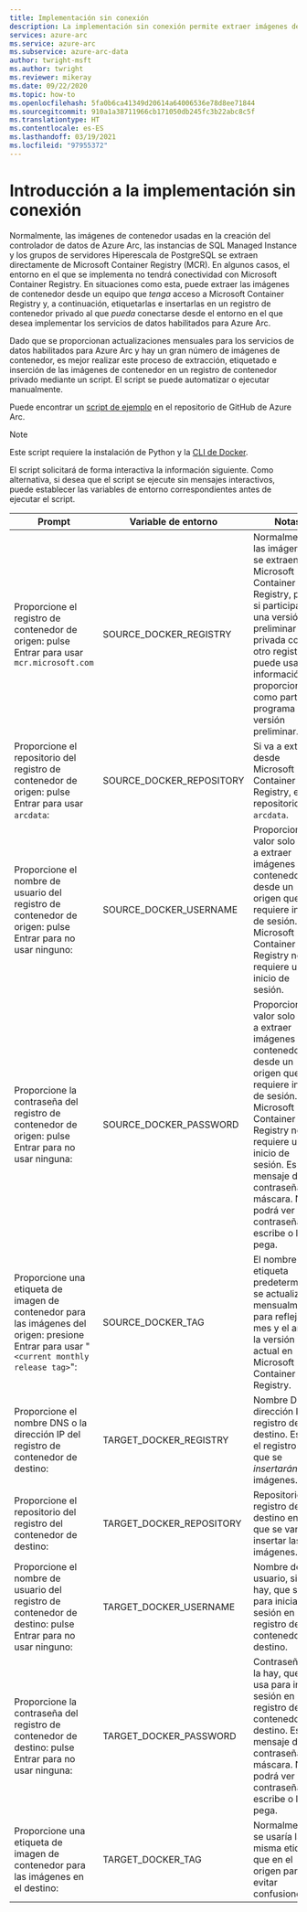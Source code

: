 ```yaml
---
title: Implementación sin conexión
description: La implementación sin conexión permite extraer imágenes de contenedor de un registro de contenedor privado en lugar de extraerlas de Microsoft Container Registry.
services: azure-arc
ms.service: azure-arc
ms.subservice: azure-arc-data
author: twright-msft
ms.author: twright
ms.reviewer: mikeray
ms.date: 09/22/2020
ms.topic: how-to
ms.openlocfilehash: 5fa0b6ca41349d20614a64006536e78d8ee71844
ms.sourcegitcommit: 910a1a38711966cb171050db245fc3b22abc8c5f
ms.translationtype: HT
ms.contentlocale: es-ES
ms.lasthandoff: 03/19/2021
ms.locfileid: "97955372"
---
```

# <a name="offline-deployment-overview"></a>Introducción a la implementación sin conexión

Normalmente, las imágenes de contenedor usadas en la creación del controlador de datos de Azure Arc, las instancias de SQL Managed Instance y los grupos de servidores Hiperescala de PostgreSQL se extraen directamente de Microsoft Container Registry (MCR). En algunos casos, el entorno en el que se implementa no tendrá conectividad con Microsoft Container Registry.  En situaciones como esta, puede extraer las imágenes de contenedor desde un equipo que _tenga_ acceso a Microsoft Container Registry y, a continuación, etiquetarlas e insertarlas en un registro de contenedor privado al que _pueda_ conectarse desde el entorno en el que desea implementar los servicios de datos habilitados para Azure Arc.

Dado que se proporcionan actualizaciones mensuales para los servicios de datos habilitados para Azure Arc y hay un gran número de imágenes de contenedor, es mejor realizar este proceso de extracción, etiquetado e inserción de las imágenes de contenedor en un registro de contenedor privado mediante un script.  El script se puede automatizar o ejecutar manualmente.

Puede encontrar un [script de ejemplo](https://raw.githubusercontent.com/microsoft/azure_arc/main/arc_data_services/deploy/scripts/pull-and-push-arc-data-services-images-to-private-registry.py) en el repositorio de GitHub de Azure Arc.

> [!NOTE]
> Este script requiere la instalación de Python y la [CLI de Docker](https://docs.docker.com/install/).

El script solicitará de forma interactiva la información siguiente.  Como alternativa, si desea que el script se ejecute sin mensajes interactivos, puede establecer las variables de entorno correspondientes antes de ejecutar el script.

|Prompt|Variable de entorno|Notas|
|---|---|---|
|Proporcione el registro de contenedor de origen: pulse Entrar para usar `mcr.microsoft.com`|SOURCE_DOCKER_REGISTRY|Normalmente, las imágenes se extraen de Microsoft Container Registry, pero si participa en una versión preliminar privada con otro registro, puede usar la información proporcionada como parte del programa de versión preliminar.|
|Proporcione el repositorio del registro de contenedor de origen: pulse Entrar para usar `arcdata`:|SOURCE_DOCKER_REPOSITORY|Si va a extraer desde Microsoft Container Registry, el repositorio será `arcdata`.|
|Proporcione el nombre de usuario del registro de contenedor de origen: pulse Entrar para no usar ninguno:|SOURCE_DOCKER_USERNAME|Proporcione un valor solo si va a extraer imágenes de contenedor desde un origen que requiere inicio de sesión.  Microsoft Container Registry no requiere un inicio de sesión.|
|Proporcione la contraseña del registro de contenedor de origen: pulse Entrar para no usar ninguna:|SOURCE_DOCKER_PASSWORD|Proporcione un valor solo si va a extraer imágenes de contenedor desde un origen que requiere inicio de sesión.  Microsoft Container Registry no requiere un inicio de sesión. Es un mensaje de contraseña con máscara.  No podrá ver la contraseña si la escribe o la pega.|
|Proporcione una etiqueta de imagen de contenedor para las imágenes del origen: presione Entrar para usar "`<current monthly release tag>`":|SOURCE_DOCKER_TAG|El nombre de etiqueta predeterminado se actualizará mensualmente para reflejar el mes y el año de la versión actual en Microsoft Container Registry.|
|Proporcione el nombre DNS o la dirección IP del registro de contenedor de destino:|TARGET_DOCKER_REGISTRY|Nombre DNS o dirección IP del registro de destino.  Este es el registro en el que se _insertarán_ las imágenes.|
|Proporcione el repositorio del registro del contenedor de destino:|TARGET_DOCKER_REPOSITORY|Repositorio del registro de destino en el que se van a insertar las imágenes.|
|Proporcione el nombre de usuario del registro de contenedor de destino: pulse Entrar para no usar ninguno:|TARGET_DOCKER_USERNAME|Nombre de usuario, si lo hay, que se usa para iniciar sesión en el registro de contenedor de destino.|
|Proporcione la contraseña del registro de contenedor de destino: pulse Entrar para no usar ninguna:|TARGET_DOCKER_PASSWORD|Contraseña, si la hay, que se usa para iniciar sesión en el registro de contenedor de destino. Es un mensaje de contraseña con máscara.  No podrá ver la contraseña si la escribe o la pega.|
|Proporcione una etiqueta de imagen de contenedor para las imágenes en el destino:|TARGET_DOCKER_TAG|Normalmente, se usaría la misma etiqueta que en el origen para evitar confusiones.|